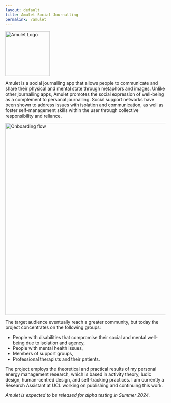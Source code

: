 ```yaml
---
layout: default
title: Amulet Social Journalling
permalink: /amulet
---
```


<img src="/assets/amulet.png" alt="Amulet Logo" width="140"/>

Amulet is a social journalling app that allows people to communicate and share their physical and mental state through metaphors and images. Unlike other journalling apps, Amulet promotes the social expression of well-being as a complement to personal journalling. Social support networks have been shown to address issues with isolation and communication, as well as foster self-management skills within the user through collective responsibility and reliance. 

<img src="/assets/images/amulet/onboarding.png" alt="Onboarding flow" width="600"/>

The target audience eventually reach a greater community, but today the project concentrates on the following groups: 
- People with disabilities that compromise their social and mental well-being due to isolation and agency,
- People with mental health issues,
- Members of support groups, 
- Professional therapists and their patients. 

The project employs the theoretical and practical results of my personal energy management research, which is based in activity theory, ludic design, human-centred design, and self-tracking practices. I am currently a Research Assistant at UCL working on publishing and continuing this work. 

*Amulet is expected to be released for alpha testing in Summer 2024.*